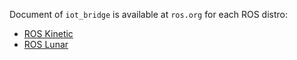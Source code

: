 Document of `iot_bridge` is  available at `ros.org` for each ROS distro:

* [ROS Kinetic](http://docs.ros.org/kinetic/api/iot_bridge/html/index.html)
* [ROS Lunar](http://docs.ros.org/lunar/api/iot_bridge/html/index.html)
